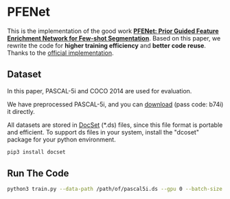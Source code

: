 # PFENet

This is the implementation of the good work [**PFENet: Prior Guided Feature Enrichment Network for Few-shot Segmentation**](http://arxiv.org/abs/2008.01449). Based on this paper, we rewrite the code for **higher training efficiency** and **better code reuse**. Thanks to the [official implementation](https://github.com/dvlab-research/PFENet).

## Dataset

In this paper, PASCAL-5i and COCO 2014 are used for evaluation.

We have preprocessed PASCAL-5i, and you can [download](https://pan.baidu.com/s/1lNR1scGg8MqpD94TeTaafQ) (pass code: b74i) it directly.

All datasets are stored in [DocSet](https://github.com/XoriieInpottn/docset) (*.ds) files, since this file format is portable and efficient. To support ds files in your system, install the "dcoset" package for your  python environment.

```bash
pip3 install docset
```

## Run The Code

```bash
python3 train.py --data-path /path/of/pascal5i.ds --gpu 0 --batch-size 8 --num-epochs 30
```

